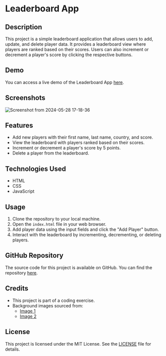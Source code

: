 # Leaderboard App 

## Description
This project is a simple leaderboard application that allows users to add, update, and delete player data. It provides a leaderboard view where players are ranked based on their scores. Users can also increment or decrement a player's score by clicking the respective buttons.

## Demo
You can access a live demo of the Leaderboard App [here](https://ganesh-patel.github.io/LeaderBoard/).

## Screenshots
![Screenshot from 2024-05-28 17-18-36](https://github.com/Ganesh-Patel/LeaderBoard/assets/148999574/7de5b74f-2cb8-4d72-8048-f44040fd36cd)
## Features
- Add new players with their first name, last name, country, and score.
- View the leaderboard with players ranked based on their scores.
- Increment or decrement a player's score by 5 points.
- Delete a player from the leaderboard.

## Technologies Used
- HTML
- CSS
- JavaScript

## Usage
1. Clone the repository to your local machine.
2. Open the `index.html` file in your web browser.
3. Add player data using the input fields and click the "Add Player" button.
4. Interact with the leaderboard by incrementing, decrementing, or deleting players.

## GitHub Repository
The source code for this project is available on GitHub. You can find the repository [here](https://github.com/your-username/LeaderBoard).

## Credits
- This project is part of a coding exercise.
- Background images sourced from:
  - [Image 1](https://www.creditbenchmark.com/wp-content/uploads/2023/05/iStock-1419766496.jpg)
  - [Image 2](https://cdn.dribbble.com/userupload/3066902/file/original-7bd367911dd95e99794eba83317f2532.png?resize=400x0)

## License
This project is licensed under the MIT License. See the [LICENSE](LICENSE) file for details.
